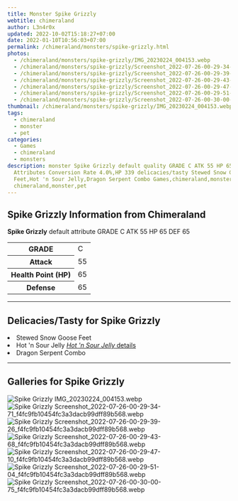 ```yaml
---
title: Monster Spike Grizzly
webtitle: chimeraland
author: L3n4r0x
updated: 2022-10-02T15:18:27+07:00
date: 2022-01-10T10:56:03+07:00
permalink: /chimeraland/monsters/spike-grizzly.html
photos:
  - /chimeraland/monsters/spike-grizzly/IMG_20230224_004153.webp
  - /chimeraland/monsters/spike-grizzly/Screenshot_2022-07-26-00-29-34-71_f4fc9fb10454fc3a3dacb99dff89b568.webp
  - /chimeraland/monsters/spike-grizzly/Screenshot_2022-07-26-00-29-39-26_f4fc9fb10454fc3a3dacb99dff89b568.webp
  - /chimeraland/monsters/spike-grizzly/Screenshot_2022-07-26-00-29-43-68_f4fc9fb10454fc3a3dacb99dff89b568.webp
  - /chimeraland/monsters/spike-grizzly/Screenshot_2022-07-26-00-29-47-10_f4fc9fb10454fc3a3dacb99dff89b568.webp
  - /chimeraland/monsters/spike-grizzly/Screenshot_2022-07-26-00-29-51-04_f4fc9fb10454fc3a3dacb99dff89b568.webp
  - /chimeraland/monsters/spike-grizzly/Screenshot_2022-07-26-00-30-00-75_f4fc9fb10454fc3a3dacb99dff89b568.webp
thumbnail: /chimeraland/monsters/spike-grizzly/IMG_20230224_004153.webp
tags:
  - chimeraland
  - monster
  - pet
categories:
  - Games
  - chimeraland
  - monsters
description: monster Spike Grizzly default quality GRADE C ATK 55 HP 65 DEF 65
  Attributes Conversion Rate 4.0%,HP 339 delicacies/tasty Stewed Snow Goose
  Feet,Hot 'n Sour Jelly,Dragon Serpent Combo Games,chimeraland,monsters
  chimeraland,monster,pet
---
```


<section id="bootstrap-wrapper"><link rel="stylesheet" href="https://rawcdn.githack.com/dimaslanjaka/Web-Manajemen/870a349/css/bootstrap-5-3-0-alpha3-wrapper.css"/><h2 id="attribute">Spike Grizzly Information from Chimeraland</h2><p><b>Spike Grizzly</b> default attribute GRADE C ATK 55 HP 65 DEF 65<table><tr><th>GRADE</th><td>C</td></tr><tr><th>Attack</th><td>55</td></tr><tr><th>Health Point (HP)</th><td>65</td></tr><tr><th>Defense</th><td>65</td></tr></table></p><hr/><h2 id="delicacies">Delicacies/Tasty for Spike Grizzly</h2><div class="bg-dark text-light"><li class="d-flex justify-content-between bg-dark text-light">Stewed Snow Goose Feet </li><li class="d-flex justify-content-between bg-dark text-light">Hot &#x27;n Sour Jelly <a href="/chimeraland/recipes/hot-n-sour-jelly.html" class="text-primary" title="Click here to view recipe Hot &#x27;n Sour Jelly details"><i>Hot &#x27;n Sour Jelly</i> details</a></li><li class="d-flex justify-content-between bg-dark text-light">Dragon Serpent Combo </li></div><hr/><div id="gallery"><h2>Galleries for Spike Grizzly</h2><div class="row"><div class="col-lg-6 col-12"><img src="/chimeraland/monsters/spike-grizzly/IMG_20230224_004153.webp" alt="Spike Grizzly IMG_20230224_004153.webp"/></div><div class="col-lg-6 col-12"><img src="/chimeraland/monsters/spike-grizzly/Screenshot_2022-07-26-00-29-34-71_f4fc9fb10454fc3a3dacb99dff89b568.webp" alt="Spike Grizzly Screenshot_2022-07-26-00-29-34-71_f4fc9fb10454fc3a3dacb99dff89b568.webp"/></div><div class="col-lg-6 col-12"><img src="/chimeraland/monsters/spike-grizzly/Screenshot_2022-07-26-00-29-39-26_f4fc9fb10454fc3a3dacb99dff89b568.webp" alt="Spike Grizzly Screenshot_2022-07-26-00-29-39-26_f4fc9fb10454fc3a3dacb99dff89b568.webp"/></div><div class="col-lg-6 col-12"><img src="/chimeraland/monsters/spike-grizzly/Screenshot_2022-07-26-00-29-43-68_f4fc9fb10454fc3a3dacb99dff89b568.webp" alt="Spike Grizzly Screenshot_2022-07-26-00-29-43-68_f4fc9fb10454fc3a3dacb99dff89b568.webp"/></div><div class="col-lg-6 col-12"><img src="/chimeraland/monsters/spike-grizzly/Screenshot_2022-07-26-00-29-47-10_f4fc9fb10454fc3a3dacb99dff89b568.webp" alt="Spike Grizzly Screenshot_2022-07-26-00-29-47-10_f4fc9fb10454fc3a3dacb99dff89b568.webp"/></div><div class="col-lg-6 col-12"><img src="/chimeraland/monsters/spike-grizzly/Screenshot_2022-07-26-00-29-51-04_f4fc9fb10454fc3a3dacb99dff89b568.webp" alt="Spike Grizzly Screenshot_2022-07-26-00-29-51-04_f4fc9fb10454fc3a3dacb99dff89b568.webp"/></div><div class="col-lg-6 col-12"><img src="/chimeraland/monsters/spike-grizzly/Screenshot_2022-07-26-00-30-00-75_f4fc9fb10454fc3a3dacb99dff89b568.webp" alt="Spike Grizzly Screenshot_2022-07-26-00-30-00-75_f4fc9fb10454fc3a3dacb99dff89b568.webp"/></div></div></div></section>